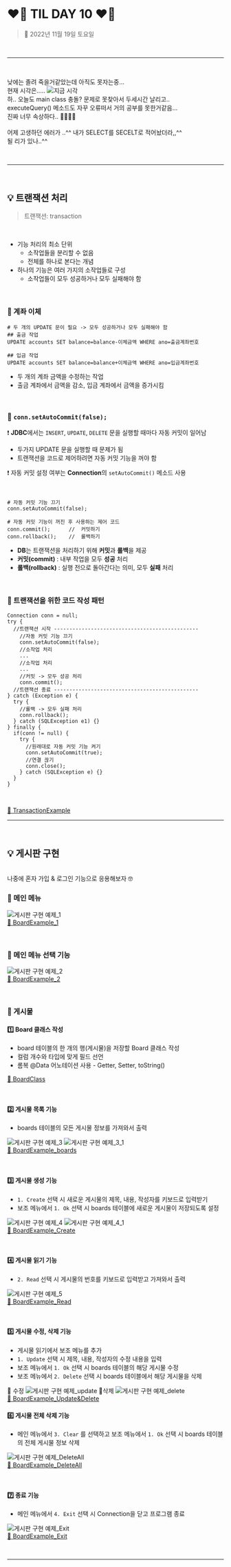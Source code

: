 # ❤️‍🔥 **TIL DAY 10** ❤️‍🔥

> 📆 2022년 11월 19일 토요일

<br>

---

<br>

낮에는 졸려 죽을거같았는데 아직도 못자는중... <br>
현재 시각은..... ![지금 시각](IMAGE/timeNow.png) <br>
하.. 오늘도 main class 충돌? 문제로 못찾아서 두세시간 날리고.. <br>
executeQuery() 메소드도 자꾸 오류떠서 거의 공부를 못한거같음... <br>
진짜 너무 속상하다.. 😶‍🌫️🤯🤬 <br>
<br>
어제 고생하던 에러가 ..^^ 내가 SELECT를 SECELT로 적어놨더라,,^^ <br>
될 리가 있나..^^ <br>

<br>

---

<br>

## 💡 트랜잭션 처리

> 트랜잭션: transaction

<br>

- 기능 처리의 최소 단위
  - 소작업들을 분리할 수 없음
  - 전체를 하나로 본다는 개념
- 하나의 기능은 여러 가지의 소작업들로 구성
  - 소작업들이 모두 성공하거나 모두 실패해야 함

<br>

### 🔖 계좌 이체

    # 두 개의 UPDATE 문이 필요 -> 모두 성공하거나 모두 실패해야 함
    ## 출금 작업
    UPDATE accounts SET balance=balance-이체금액 WHERE ano=출금계좌번호

    ## 입금 작업
    UPDATE accounts SET balance=balance+이체금액 WHERE ano=입금계좌번호

- 두 개의 계좌 금액을 수정하는 작업
- 출금 계좌에서 금액을 감소, 입금 계좌에서 금액을 증가시킴
  
<br>

### 🔖 `conn.setAutoCommit(false);`

❗️ **JDBC**에서는 `INSERT`, `UPDATE`, `DELETE` 문을 실행할 때마다 자동 커밋이 일어남

- 두가지 UPDATE 문을 실행할 때 문제가 됨
- 트랜잭션을 코드로 제어하려면 자동 커밋 기능을 꺼야 함

❗️ 자동 커밋 설정 여부는 **Connection**의 `setAutoCommit()` 메소드 사용

<br>

    # 자동 커밋 기능 끄기
    conn.setAutoCommit(false);

    # 자동 커밋 기능이 꺼진 후 사용하는 제어 코드
    conn.commit();      //  커밋하기
    conn.rollback();    //  롤백하기

- **DB**는 트랜잭션을 처리하기 위해 **커밋**과 **롤백**을 제공
- **커밋(commit)** : 내부 작업을 모두 **성공** 처리
- **롤백(rollback)** : 실행 전으로 돌아간다는 의미, 모두 **실패** 처리

<br>

### 🔖 트랜잭션을 위한 코드 작성 패턴

    Connection conn = null;
    try {
      //트랜잭션 시작 -----------------------------------------------
        //자동 커밋 기능 끄기
        conn.setAutoCommit(false);
        //소작업 처리
        ...
        //소작업 처리
        ...
        //커밋 -> 모두 성공 처리
        conn.commit();
      //트랜잭션 종료 -----------------------------------------------
    } catch (Exception e) {
      try {
        //롤백 -> 모두 실패 처리
        conn.rollback();
      } catch (SQLException e1) {}
    } finally {
      if(conn != null) {
        try {
          //원래대로 자동 커밋 기능 켜기
          conn.setAutoCommit(true);
          //연결 끊기
          conn.close();
        } catch (SQLException e) {}
      }
    }

<br>

[🔗 TransactionExample](https://github.com/NOSTALJIAN/JAVA/blob/6d83d23ae71c700f4a554b8fe1d871d9cb1967ff/Jian/jdbc/day02/Ex01_Transaction.java)

---

<br>

## 💡 게시판 구현

<br>
나중에 혼자 가입 & 로그인 기능으로 응용해보자 🤓
<br>

### 📍 메인 메뉴

![게시판 구현 예제_1](IMAGE/BoardExample_1.png)
<br>
[🔗 BoardExample_1](https://github.com/NOSTALJIAN/JAVA/blob/25cfb773a01c0d7f9ef99bc0f2a772d7941537c1/Jian/jdbc/day02/Ex02_BoardExample_1.java)

<br>

### 📍 메인 메뉴 선택 기능

![게시판 구현 예제_2](IMAGE/BoardExample_2.png)
<br>
[🔗 BoardExample_2](https://github.com/NOSTALJIAN/JAVA/blob/e2bd4d06c5686e639dc5fa6a40b78b90b4b2bf0a/Jian/jdbc/day02/Ex02_BoardExample_2.java)

<br>

### 📍 게시물

#### 1️⃣ Board 클래스 작성

- board 테이블의 한 개의 행(게시물)을 저장할 Board 클래스 작성
- 컬럼 개수와 타입에 맞게 필드 선언
- 롬복 @Data 어노테이션 사용 - Getter, Setter, toString()

[🔗 BoardClass](https://github.com/NOSTALJIAN/JAVA/blob/f0f527d3c40810fa3a90e1a0fd37df0a2a3d8b79/Jian/jdbc/day02/Ex02_Board.java)

<br>

#### 2️⃣ 게시물 목록 기능

- boards 테이블의 모든 게시물 정보를 가져와서 출력

![게시판 구현 예제_3](IMAGE/BoardExample_3.png)
![게시판 구현 예제_3_1](IMAGE/BoardExample_3_1.png)
<br>
[🔗 BoardExample_boards](https://github.com/NOSTALJIAN/JAVA/blob/f0f527d3c40810fa3a90e1a0fd37df0a2a3d8b79/Jian/jdbc/day02/Ex02_BoardExample_3.java)

<br>

#### 3️⃣ 게시물 생성 기능

- `1. Create` 선택 시 새로운 게시물의 제목, 내용, 작성자를 키보드로 입력받기
- 보조 메뉴에서 `1. Ok` 선택 시 boards 테이블에 새로운 게시물이 저장되도록 설정

![게시판 구현 예제_4](IMAGE/BoardExample_4.png)
![게시판 구현 예제_4_1](IMAGE/BoardExample_4_1.png)
<br>
[🔗 BoardExample_Create](https://github.com/NOSTALJIAN/JAVA/blob/12535bad54588c57b9b01cd0b494dab88daba3bf/Jian/jdbc/day02/Ex02_BoardExample_4.java)

<br>

#### 4️⃣ 게시물 읽기 기능

- `2. Read` 선택 시 게시물의 번호를 키보드로 입력받고 가져와서 출력

![게시판 구현 예제_5](IMAGE/BoardExample_5.png)
<br>
[🔗 BoardExample_Read](https://github.com/NOSTALJIAN/JAVA/blob/d0deec6271c7fba3eee5dfb6e1100099f0cc14e3/Jian/jdbc/day02/Ex02_BoardExample_5.java)

<br>

#### 5️⃣ 게시물 수정, 삭제 기능

- 게시물 읽기에서 보조 메뉴를 추가
- `1. Update` 선택 시 제목, 내용, 작성자의 수정 내용을 입력
- 보조 메뉴에서 `1. Ok` 선택 시 boards 테이블의 해당 게시물 수정
- 보조 메뉴에서 `2. Delete` 선택 시 boards 테이블에서 해당 게시물을 삭제

🔖 수정
![게시판 구현 예제_update](IMAGE/BoardExample_UPDATE.png)
🔖삭제
![게시판 구현 예제_delete](IMAGE/BoardExample_DELETE.png)
<br>
[🔗 BoardExample_Update&Delete](https://github.com/NOSTALJIAN/JAVA/blob/037bf5376e657d21cb6d835bc977a28b32bc87e3/Jian/jdbc/day02/Ex02_BoardExample_6.java)
<br>

#### 6️⃣ 게시물 전체 삭제 기능

- 메인 메뉴에서 `3. Clear` 를 선택하고 보조 메뉴에서 `1. Ok` 선택 시 boards 테이블의 전체 게시물 정보 삭제

![게시판 구현 예제_DeleteAll](IMAGE/BoardExample_TRUNCATE.png)
<br>
[🔗 BoardExample_DeleteAll](https://github.com/NOSTALJIAN/JAVA/blob/2c835423bf0289793fff50347c6b537d025846bb/Jian/jdbc/day02/Ex02_BoardExample_7.java)

<br>

#### 7️⃣ 종료 기능

- 메인 메뉴에서 `4. Exit` 선택 시 Connection을 닫고 프로그램 종료

![게시판 구현 예제_Exit](IMAGE/BoardExample_exit.png)
<br>
[🔗 BoardExample_Exit](https://github.com/NOSTALJIAN/JAVA/blob/7d27c3d74f1fb090849fe53a31cdf47045f53c50/Jian/jdbc/day02/Ex02_BoardExample_8.java)

<br>

---

<br>

<!--END-->
